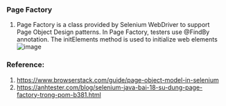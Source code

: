 ### Page Factory
1.  Page Factory is a class provided by Selenium WebDriver to support Page Object Design patterns. In Page Factory, testers use @FindBy annotation. The initElements method is used to initialize web elements
![image](https://github.com/user-attachments/assets/1e02c763-5f1b-4fdd-8c94-fae7208e8fe8)



 ### Reference: 
 1. https://www.browserstack.com/guide/page-object-model-in-selenium
 2. https://anhtester.com/blog/selenium-java-bai-18-su-dung-page-factory-trong-pom-b381.html


